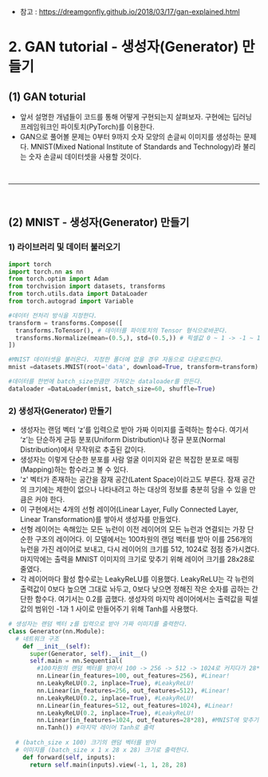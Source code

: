 - 참고 : https://dreamgonfly.github.io/2018/03/17/gan-explained.html

# 2. GAN tutorial - 생성자(Generator) 만들기
## (1) GAN toturial
 - 앞서 설명한 개념들이 코드를 통해 어떻게 구현되는지 살펴보자. 구현에는 딥러닝 프레임워크인 파이토치(PyTorch)를 이용한다.
 - GAN으로 풀어볼 문제는 0부터 9까지 숫자 모양의 손글씨 이미지를 생성하는 문제다. MNIST(Mixed National Institute of Standards and Technology)라 불리는 숫자 손글씨 데이터셋을 사용할 것이다.
 
<br>
<hr>
<br>

## (2) MNIST - 생성자(Generator) 만들기
### 1) 라이브러리 및 데이터 불러오기

```python
import torch
import torch.nn as nn
from torch.optim import Adam
from torchvision import datasets, transforms
from torch.utils.data import DataLoader
from torch.autograd import Variable

#데이터 전처리 방식을 지정한다.
transform = transforms.Compose([
  transforms.ToTensor(), # 데이터를 파이토치의 Tensor 형식으로바꾼다.
  transforms.Normalize(mean=(0.5,), std=(0.5,)) # 픽셀값 0 ~ 1 -> -1 ~ 1
])

#MNIST 데이터셋을 불러온다. 지정한 폴더에 없을 경우 자동으로 다운로드한다.
mnist =datasets.MNIST(root='data', download=True, transform=transform)

#데이터를 한번에 batch_size만큼만 가져오는 dataloader를 만든다.
dataloader =DataLoader(mnist, batch_size=60, shuffle=True)
```

### 2) 생성자(Generator) 만들기
 - 생성자는 랜덤 벡터 ‘z’를 입력으로 받아 가짜 이미지를 출력하는 함수다. 여기서 ‘z’는 단순하게 균등 분포(Uniform Distribution)나 정규 분포(Normal Distribution)에서 무작위로 추출된 값이다. 
 - 생성자는 이렇게 단순한 분포를 사람 얼굴 이미지와 같은 복잡한 분포로 매핑(Mapping)하는 함수라고 볼 수 있다. 
 - 'z' 벡터가 존재하는 공간을 잠재 공간(Latent Space)이라고도 부른다. 잠재 공간의 크기에는 제한이 없으나 나타내려고 하는 대상의 정보를 충분히 담을 수 있을 만큼은 커야 한다. 
 - 이 구현에서는 4개의 선형 레이어(Linear Layer, Fully Connected Layer, Linear Transformation)를 쌓아서 생성자를 만들었다.
 - 선형 레이어는 속해있는 모든 뉴런이 이전 레이어의 모든 뉴런과 연결되는 가장 단순한 구조의 레이어다. 이 모델에서는 100차원의 랜덤 벡터를 받아 이를 256개의 뉴런을 가진 레이어로 보내고, 다시 레이어의 크기를 512, 1024로 점점 증가시켰다. 마지막에는 출력을 MNIST 이미지의 크기로 맞추기 위해 레이어 크기를 28x28로 줄였다.
 - 각 레이어마다 활성 함수로는 LeakyReLU를 이용했다. LeakyReLU는 각 뉴런의 출력값이 0보다 높으면 그대로 놔두고, 0보다 낮으면 정해진 작은 숫자를 곱하는 간단한 함수다. 여기서는 0.2를 곱했다. 생성자의 마지막 레이어에서는 출력값을 픽셀값의 범위인 -1과 1 사이로 만들어주기 위해 Tanh를 사용했다.

```python
# 생성자는 랜덤 벡터 z를 입력으로 받아 가짜 이미지를 출력한다.
class Generator(nn.Module):
  # 네트워크 구조
    def __init__(self):
      super(Generator, self).__init__()
      self.main = nn.Sequential(
        #100차원의 랜덤 벡터를 받아서 100 -> 256 -> 512 -> 1024로 커지다가 28*28로 줄여 MNIST 이미지와 사이즈를 맞춘다.
        nn.Linear(in_features=100, out_features=256), #Linear!
        nn.LeakyReLU(0.2, inplace=True), #LeakyReLU!
        nn.Linear(in_features=256, out_features=512), #Linear!
        nn.LeakyReLU(0.2, inplace=True), #LeakyReLU!
        nn.Linear(in_features=512, out_features=1024), #Linear!
        nn.LeakyReLU(0.2, inplace=True), #LeakyReLU!
        nn.Linear(in_features=1024, out_features=28*28), #MNIST에 맞추기 위해 28*28로 사이즈를 맞췄다.
        nn.Tanh()) #마지막 레이어 Tanh로 출력
    
  # (batch_size x 100) 크기의 랜덤 벡터를 받아 
  # 이미지를 (batch_size x 1 x 28 x 28) 크기로 출력한다.
    def forward(self, inputs):
      return self.main(inputs).view(-1, 1, 28, 28)
```
